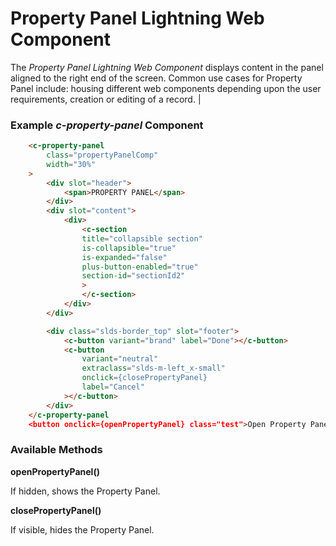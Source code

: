  # Property Panel Lightning Web Component

The *Property Panel Lightning Web Component* displays content in the panel aligned to the right end of the screen. Common use cases for Property Panel include: housing different web components depending upon the user requirements, creation or editing of a record.
                                                                                 |

### Example *c-property-panel* Component

```html
    <c-property-panel
        class="propertyPanelComp"
        width="30%"
    >
        <div slot="header">
            <span>PROPERTY PANEL</span>
        </div>
        <div slot="content">
            <div>
                <c-section
                title="collapsible section"
                is-collapsible="true"
                is-expanded="false"
                plus-button-enabled="true"
                section-id="sectionId2"
                >
                </c-section>
            </div>
        </div>

        <div class="slds-border_top" slot="footer">
            <c-button variant="brand" label="Done"></c-button>
            <c-button
                variant="neutral"
                extraclass="slds-m-left_x-small"
                onclick={closePropertyPanel}
                label="Cancel"
            ></c-button>
        </div>
    </c-property-panel
    <button onclick={openPropertyPanel} class="test">Open Property Panel</button>
```

### Available Methods

**openPropertyPanel()**

If hidden, shows the Property Panel.

**closePropertyPanel()**

If visible, hides the Property Panel.

